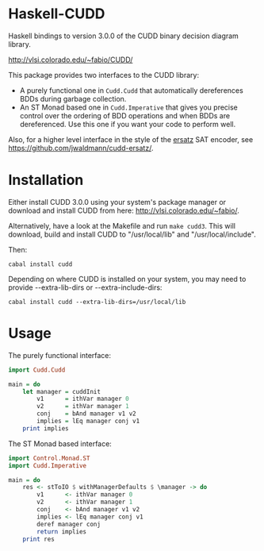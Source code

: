 # Haskell-CUDD

Haskell bindings to version 3.0.0 of the CUDD binary decision diagram library.

http://vlsi.colorado.edu/~fabio/CUDD/

This package provides two interfaces to the CUDD library:
* A purely functional one in `Cudd.Cudd` that automatically dereferences BDDs during garbage collection.
* An ST Monad based one in `Cudd.Imperative` that gives you precise control over the ordering of BDD operations and when BDDs are dereferenced. Use this one if you want your code to perform well.

Also, for a higher level interface in the style of the [ersatz](https://hackage.haskell.org/package/ersatz) SAT encoder, see https://github.com/jwaldmann/cudd-ersatz/.

# Installation

Either install CUDD 3.0.0 using your system's package manager or download and install CUDD from here: http://vlsi.colorado.edu/~fabio/.

Alternatively, have a look at the Makefile and run `make cudd3`.
This will download, build and install CUDD to "/usr/local/lib" and "/usr/local/include".

Then:

`cabal install cudd`

Depending on where CUDD is installed on your system, you may need to provide --extra-lib-dirs or --extra-include-dirs:

`cabal install cudd --extra-lib-dirs=/usr/local/lib`

# Usage

The purely functional interface:

```haskell
import Cudd.Cudd

main = do
    let manager = cuddInit
        v1      = ithVar manager 0
        v2      = ithVar manager 1
        conj    = bAnd manager v1 v2
        implies = lEq manager conj v1
    print implies
```

The ST Monad based interface:

```haskell
import Control.Monad.ST
import Cudd.Imperative

main = do
    res <- stToIO $ withManagerDefaults $ \manager -> do
        v1      <- ithVar manager 0
        v2      <- ithVar manager 1
        conj    <- bAnd manager v1 v2
        implies <- lEq manager conj v1
        deref manager conj
        return implies
    print res
```

